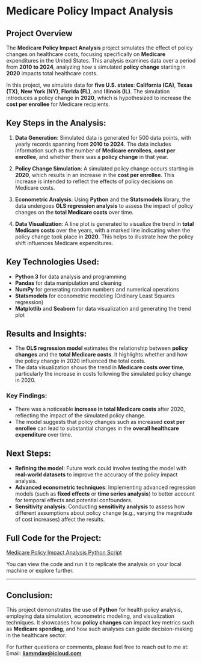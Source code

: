 # Medicare Policy Impact Analysis

## Project Overview
The **Medicare Policy Impact Analysis** project simulates the effect of policy changes on healthcare costs, focusing specifically on **Medicare** expenditures in the United States. This analysis examines data over a period from **2010 to 2024**, analyzing how a simulated **policy change** starting in **2020** impacts total healthcare costs.

In this project, we simulate data for **five U.S. states**: **California (CA)**, **Texas (TX)**, **New York (NY)**, **Florida (FL)**, and **Illinois (IL)**. The simulation introduces a policy change in **2020**, which is hypothesized to increase the **cost per enrollee** for Medicare recipients.

## Key Steps in the Analysis:
1. **Data Generation**: Simulated data is generated for 500 data points, with yearly records spanning from **2010 to 2024**. The data includes information such as the number of **Medicare enrollees**, **cost per enrollee**, and whether there was a **policy change** in that year.
   
2. **Policy Change Simulation**: A simulated policy change occurs starting in **2020**, which results in an increase in the **cost per enrollee**. This increase is intended to reflect the effects of policy decisions on Medicare costs.

3. **Econometric Analysis**: Using **Python** and the **Statsmodels** library, the data undergoes **OLS regression analysis** to assess the impact of policy changes on the **total Medicare costs** over time.

4. **Data Visualization**: A line plot is generated to visualize the trend in **total Medicare costs** over the years, with a marked line indicating when the policy change took place in **2020**. This helps to illustrate how the policy shift influences Medicare expenditures.

## Key Technologies Used:
- **Python 3** for data analysis and programming
- **Pandas** for data manipulation and cleaning
- **NumPy** for generating random numbers and numerical operations
- **Statsmodels** for econometric modeling (Ordinary Least Squares regression)
- **Matplotlib** and **Seaborn** for data visualization and generating the trend plot

## Results and Insights:
- The **OLS regression model** estimates the relationship between **policy changes** and the **total Medicare costs**. It highlights whether and how the policy change in 2020 influenced the total costs.
- The data visualization shows the trend in **Medicare costs over time**, particularly the increase in costs following the simulated policy change in 2020.
  
### Key Findings:
- There was a noticeable **increase in total Medicare costs** after 2020, reflecting the impact of the simulated policy change.
- The model suggests that policy changes such as increased **cost per enrollee** can lead to substantial changes in the **overall healthcare expenditure** over time.

## Next Steps:
- **Refining the model**: Future work could involve testing the model with **real-world datasets** to improve the accuracy of the policy impact analysis.
- **Advanced econometric techniques**: Implementing advanced regression models (such as **fixed effects** or **time series analysis**) to better account for temporal effects and potential confounders.
- **Sensitivity analysis**: Conducting **sensitivity analysis** to assess how different assumptions about policy change (e.g., varying the magnitude of cost increases) affect the results.

## Full Code for the Project:
[Medicare Policy Impact Analysis Python Script](../python_scripts/medicare_policy_analysis.py)

You can view the code and run it to replicate the analysis on your local machine or explore further.

---

## Conclusion:
This project demonstrates the use of **Python** for health policy analysis, employing data simulation, econometric modeling, and visualization techniques. It showcases how **policy changes** can impact key metrics such as **Medicare spending**, and how such analyses can guide decision-making in the healthcare sector.

For further questions or comments, please feel free to reach out to me at:  
Email: **liammdav@icloud.com**